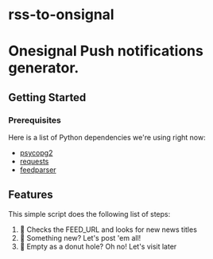 # rss-to-onsignal

# Onesignal Push notifications generator.

## Getting Started
### Prerequisites
Here is a list of Python dependencies we're using right now:

* [psycopg2](https://pypi.python.org/pypi/psycopg2)
* [requests](http://docs.python-requests.org/en/master/)
* [feedparser](https://pypi.python.org/pypi/feedparser)


## Features
This simple script does the following list of steps:

1. :see_no_evil: Checks the FEED_URL and looks for new news titles
2. :hear_no_evil: Something new? Let's post 'em all!
3. :speak_no_evil: Empty as a donut hole? Oh no! Let's visit later